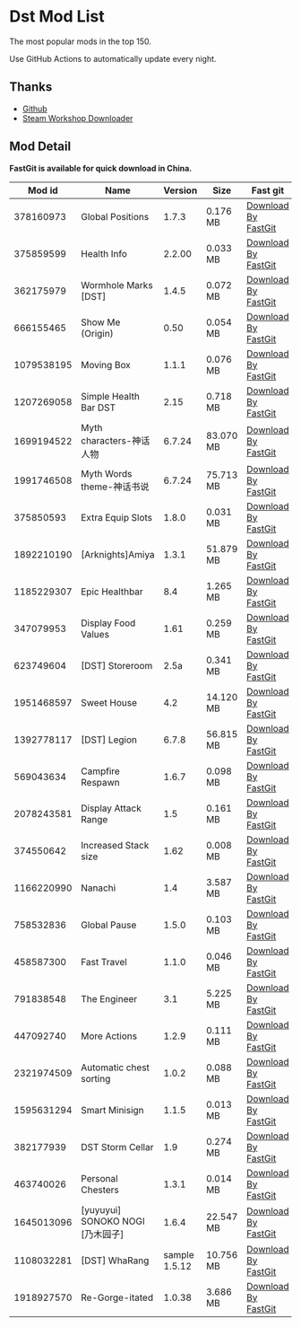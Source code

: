 
# Dst Mod List

The most popular mods in the top 150.

Use GitHub Actions to automatically update every night.

## Thanks

- [Github](https://github.com/)
- [Steam Workshop Downloader](https://steamworkshopdownloader.io/)

## Mod Detail

**FastGit is available for quick download in China.**

| Mod id     | Name                         | Version       | Size      | Fast git                                                                                                     | Git hub                                                                                                    |
| ---------- | ---------------------------- | ------------- | --------- | ------------------------------------------------------------------------------------------------------------ | ---------------------------------------------------------------------------------------------------------- |
| 378160973  | Global Positions             | 1.7.3         | 0.176 MB  | [Download By FastGit](https://raw.fastgit.org/zsnmwy/dst-mod-list/master/public/mod/workshop-378160973.zip)  | [Download By Github](https://github.com/zsnmwy/dst-mod-list/raw/master/public/mod/workshop-378160973.zip)  |
| 375859599  | Health Info                  | 2.2.00        | 0.033 MB  | [Download By FastGit](https://raw.fastgit.org/zsnmwy/dst-mod-list/master/public/mod/workshop-375859599.zip)  | [Download By Github](https://github.com/zsnmwy/dst-mod-list/raw/master/public/mod/workshop-375859599.zip)  |
| 362175979  | Wormhole Marks [DST]         | 1.4.5         | 0.072 MB  | [Download By FastGit](https://raw.fastgit.org/zsnmwy/dst-mod-list/master/public/mod/workshop-362175979.zip)  | [Download By Github](https://github.com/zsnmwy/dst-mod-list/raw/master/public/mod/workshop-362175979.zip)  |
| 666155465  | Show Me (Origin)             | 0.50          | 0.054 MB  | [Download By FastGit](https://raw.fastgit.org/zsnmwy/dst-mod-list/master/public/mod/workshop-666155465.zip)  | [Download By Github](https://github.com/zsnmwy/dst-mod-list/raw/master/public/mod/workshop-666155465.zip)  |
| 1079538195 | Moving Box                   | 1.1.1         | 0.076 MB  | [Download By FastGit](https://raw.fastgit.org/zsnmwy/dst-mod-list/master/public/mod/workshop-1079538195.zip) | [Download By Github](https://github.com/zsnmwy/dst-mod-list/raw/master/public/mod/workshop-1079538195.zip) |
| 1207269058 | Simple Health Bar DST        | 2.15          | 0.718 MB  | [Download By FastGit](https://raw.fastgit.org/zsnmwy/dst-mod-list/master/public/mod/workshop-1207269058.zip) | [Download By Github](https://github.com/zsnmwy/dst-mod-list/raw/master/public/mod/workshop-1207269058.zip) |
| 1699194522 | Myth characters-神话人物         | 6.7.24        | 83.070 MB | [Download By FastGit](https://raw.fastgit.org/zsnmwy/dst-mod-list/master/public/mod/workshop-1699194522.zip) | [Download By Github](https://github.com/zsnmwy/dst-mod-list/raw/master/public/mod/workshop-1699194522.zip) |
| 1991746508 | Myth Words theme-神话书说        | 6.7.24        | 75.713 MB | [Download By FastGit](https://raw.fastgit.org/zsnmwy/dst-mod-list/master/public/mod/workshop-1991746508.zip) | [Download By Github](https://github.com/zsnmwy/dst-mod-list/raw/master/public/mod/workshop-1991746508.zip) |
| 375850593  | Extra Equip Slots            | 1.8.0         | 0.031 MB  | [Download By FastGit](https://raw.fastgit.org/zsnmwy/dst-mod-list/master/public/mod/workshop-375850593.zip)  | [Download By Github](https://github.com/zsnmwy/dst-mod-list/raw/master/public/mod/workshop-375850593.zip)  |
| 1892210190 | [Arknights]Amiya             | 1.3.1         | 51.879 MB | [Download By FastGit](https://raw.fastgit.org/zsnmwy/dst-mod-list/master/public/mod/workshop-1892210190.zip) | [Download By Github](https://github.com/zsnmwy/dst-mod-list/raw/master/public/mod/workshop-1892210190.zip) |
| 1185229307 | Epic Healthbar               | 8.4           | 1.265 MB  | [Download By FastGit](https://raw.fastgit.org/zsnmwy/dst-mod-list/master/public/mod/workshop-1185229307.zip) | [Download By Github](https://github.com/zsnmwy/dst-mod-list/raw/master/public/mod/workshop-1185229307.zip) |
| 347079953  | Display Food Values          | 1.61          | 0.259 MB  | [Download By FastGit](https://raw.fastgit.org/zsnmwy/dst-mod-list/master/public/mod/workshop-347079953.zip)  | [Download By Github](https://github.com/zsnmwy/dst-mod-list/raw/master/public/mod/workshop-347079953.zip)  |
| 623749604  | [DST] Storeroom              | 2.5a          | 0.341 MB  | [Download By FastGit](https://raw.fastgit.org/zsnmwy/dst-mod-list/master/public/mod/workshop-623749604.zip)  | [Download By Github](https://github.com/zsnmwy/dst-mod-list/raw/master/public/mod/workshop-623749604.zip)  |
| 1951468597 | Sweet House                  | 4.2           | 14.120 MB | [Download By FastGit](https://raw.fastgit.org/zsnmwy/dst-mod-list/master/public/mod/workshop-1951468597.zip) | [Download By Github](https://github.com/zsnmwy/dst-mod-list/raw/master/public/mod/workshop-1951468597.zip) |
| 1392778117 | [DST] Legion                 | 6.7.8         | 56.815 MB | [Download By FastGit](https://raw.fastgit.org/zsnmwy/dst-mod-list/master/public/mod/workshop-1392778117.zip) | [Download By Github](https://github.com/zsnmwy/dst-mod-list/raw/master/public/mod/workshop-1392778117.zip) |
| 569043634  | Campfire Respawn             | 1.6.7         | 0.098 MB  | [Download By FastGit](https://raw.fastgit.org/zsnmwy/dst-mod-list/master/public/mod/workshop-569043634.zip)  | [Download By Github](https://github.com/zsnmwy/dst-mod-list/raw/master/public/mod/workshop-569043634.zip)  |
| 2078243581 | Display Attack Range         | 1.5           | 0.161 MB  | [Download By FastGit](https://raw.fastgit.org/zsnmwy/dst-mod-list/master/public/mod/workshop-2078243581.zip) | [Download By Github](https://github.com/zsnmwy/dst-mod-list/raw/master/public/mod/workshop-2078243581.zip) |
| 374550642  | Increased Stack size         | 1.62          | 0.008 MB  | [Download By FastGit](https://raw.fastgit.org/zsnmwy/dst-mod-list/master/public/mod/workshop-374550642.zip)  | [Download By Github](https://github.com/zsnmwy/dst-mod-list/raw/master/public/mod/workshop-374550642.zip)  |
| 1166220990 | Nanachi                      | 1.4           | 3.587 MB  | [Download By FastGit](https://raw.fastgit.org/zsnmwy/dst-mod-list/master/public/mod/workshop-1166220990.zip) | [Download By Github](https://github.com/zsnmwy/dst-mod-list/raw/master/public/mod/workshop-1166220990.zip) |
| 758532836  | Global Pause                 | 1.5.0         | 0.103 MB  | [Download By FastGit](https://raw.fastgit.org/zsnmwy/dst-mod-list/master/public/mod/workshop-758532836.zip)  | [Download By Github](https://github.com/zsnmwy/dst-mod-list/raw/master/public/mod/workshop-758532836.zip)  |
| 458587300  | Fast Travel                  | 1.1.0         | 0.046 MB  | [Download By FastGit](https://raw.fastgit.org/zsnmwy/dst-mod-list/master/public/mod/workshop-458587300.zip)  | [Download By Github](https://github.com/zsnmwy/dst-mod-list/raw/master/public/mod/workshop-458587300.zip)  |
| 791838548  | The Engineer                 | 3.1           | 5.225 MB  | [Download By FastGit](https://raw.fastgit.org/zsnmwy/dst-mod-list/master/public/mod/workshop-791838548.zip)  | [Download By Github](https://github.com/zsnmwy/dst-mod-list/raw/master/public/mod/workshop-791838548.zip)  |
| 447092740  | More Actions                 | 1.2.9         | 0.111 MB  | [Download By FastGit](https://raw.fastgit.org/zsnmwy/dst-mod-list/master/public/mod/workshop-447092740.zip)  | [Download By Github](https://github.com/zsnmwy/dst-mod-list/raw/master/public/mod/workshop-447092740.zip)  |
| 2321974509 | Automatic chest sorting      | 1.0.2         | 0.088 MB  | [Download By FastGit](https://raw.fastgit.org/zsnmwy/dst-mod-list/master/public/mod/workshop-2321974509.zip) | [Download By Github](https://github.com/zsnmwy/dst-mod-list/raw/master/public/mod/workshop-2321974509.zip) |
| 1595631294 | Smart Minisign               | 1.1.5         | 0.013 MB  | [Download By FastGit](https://raw.fastgit.org/zsnmwy/dst-mod-list/master/public/mod/workshop-1595631294.zip) | [Download By Github](https://github.com/zsnmwy/dst-mod-list/raw/master/public/mod/workshop-1595631294.zip) |
| 382177939  | DST Storm Cellar             | 1.9           | 0.274 MB  | [Download By FastGit](https://raw.fastgit.org/zsnmwy/dst-mod-list/master/public/mod/workshop-382177939.zip)  | [Download By Github](https://github.com/zsnmwy/dst-mod-list/raw/master/public/mod/workshop-382177939.zip)  |
| 463740026  | Personal Chesters            | 1.3.1         | 0.014 MB  | [Download By FastGit](https://raw.fastgit.org/zsnmwy/dst-mod-list/master/public/mod/workshop-463740026.zip)  | [Download By Github](https://github.com/zsnmwy/dst-mod-list/raw/master/public/mod/workshop-463740026.zip)  |
| 1645013096 | [yuyuyui] SONOKO NOGI [乃木园子] | 1.6.4         | 22.547 MB | [Download By FastGit](https://raw.fastgit.org/zsnmwy/dst-mod-list/master/public/mod/workshop-1645013096.zip) | [Download By Github](https://github.com/zsnmwy/dst-mod-list/raw/master/public/mod/workshop-1645013096.zip) |
| 1108032281 | [DST] WhaRang                | sample 1.5.12 | 10.756 MB | [Download By FastGit](https://raw.fastgit.org/zsnmwy/dst-mod-list/master/public/mod/workshop-1108032281.zip) | [Download By Github](https://github.com/zsnmwy/dst-mod-list/raw/master/public/mod/workshop-1108032281.zip) |
| 1918927570 | Re-Gorge-itated              | 1.0.38        | 3.686 MB  | [Download By FastGit](https://raw.fastgit.org/zsnmwy/dst-mod-list/master/public/mod/workshop-1918927570.zip) | [Download By Github](https://github.com/zsnmwy/dst-mod-list/raw/master/public/mod/workshop-1918927570.zip) |


